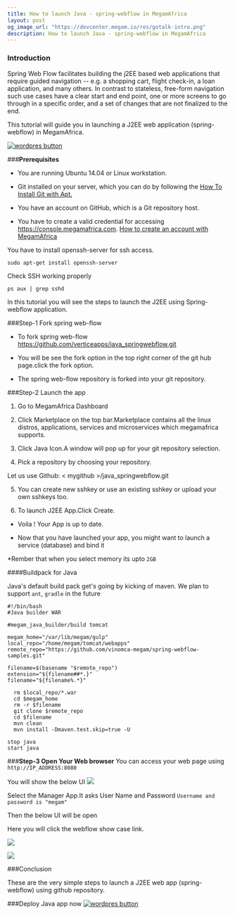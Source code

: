 ```yaml
---
title: How to launch Java - spring-webflow in MegamAfrica
layout: post
og_image_url: "https://devcenter.megam.io/res/gotalk-intro.png"
description: How to launch Java - spring-webflow in MegamAfrica
---
```


### **Introduction**
Spring Web Flow facilitates building the j2EE based web applications that require guided navigation -- e.g. a shopping cart, flight check-in, a loan application, and many others. In contrast to stateless, free-form navigation such use cases have a clear start and end point, one or more screens to go through in a specific order, and a set of changes that are not finalized to the end.

This tutorial will guide you in launching a J2EE web application (spring-webflow) in MegamAfrica.

<a href="https://console.megamafrica.com" target="_blank">
<img src="https://s3-ap-southeast-1.amazonaws.com/megampub/images/megamafrica/DEPLOY-TO-MEGAM-AFRICA-BIG1.png" alt="wordpres button" /></a>


###**Prerequisites**

* You are running Ubuntu 14.04 or Linux workstation.

* Git installed on your server, which you can do by following the [How To Install Git with Apt.](https://www.digitalocean.com/community/tutorials/how-to-install-git-on-ubuntu-14-04)

* You have an account on GitHub, which is a Git repository host.

* You have to create a valid credential for accessing https://console.megamafrica.com. [How to create an account with MegamAfrica](http://devcenter.megam.io/2016/05/27/how-to-launch-ubuntu/)

You have to install openssh-server for ssh access.

	sudo apt-get install openssh-server
Check SSH working properly

	ps aux | grep sshd
In this tutorial you will see the steps to launch the J2EE using Spring-webflow application.

###Step-1 Fork spring web-flow

* To fork spring web-flow  https://github.com/verticeapps/java_springwebflow.git

* You will be see the fork option in the top right corner of the git hub page.click the fork option.

* The spring web-flow repository is forked into your git repository.

###Step-2 Launch the app
1. Go to MegamAfrica Dashboard

2. Click Marketplace on the top bar.Marketplace contains all the linux distros, applications, services and microservices which megamafrica supports.

3. Click Java Icon.A window will pop up for your git repository selection.

4. Pick a repository by choosing your repository.

  Let us use Github: < mygithub >/java_springwebflow.git

5. You can create new sshkey or use an existing sshkey or upload your own sshkeys too.

6. To launch J2EE App.Click Create.

* Voila ! Your App is up to date.

* Now that you have launched your app, you might want to launch a service (database) and bind it

*Rember that when you select memory its upto `2GB`

####Buildpack for Java

Java's default build pack get's going by kicking of maven. We plan to support `ant`, `gradle` in the future

	#!/bin/bash
	#Java builder WAR

	#megam_java_builder/build tomcat

	megam_home="/var/lib/megam/gulp"
	local_repo="/home/megam/tomcat/webapps"
	remote_repo="https://github.com/vinomca-megam/spring-webflow-samples.git"

	filename=$(basename "$remote_repo")
	extension="${filename##*.}"
	filename="${filename%.*}"

      rm $local_repo/*.war
      cd $megam_home
      rm -r $filename
      git clone $remote_repo
      cd $filename
      mvn clean
      mvn install -Dmaven.test.skip=true -U

	stop java
	start java

###**Step-3 Open Your Web browser**
  You can access your web page using `http://IP_ADDRESS:8080`

You will show the below UI
![](/content/images/2016/05/1-1.png)

Select the Manager App.It asks User Name and Password
`Username and password is "megam"`

Then the below UI will be open

Here you will click the webflow show case link.

![](/content/images/2016/05/2.png)

![](/content/images/2016/05/3-1.png)



###Conclusion

These are the very simple steps to launch a J2EE web app (spring-webflow) using github repository.

###Deploy Java app now
<a href="https://console.megamafrica.com" target="_blank">
<img src="https://s3-ap-southeast-1.amazonaws.com/megampub/images/megamafrica/DEPLOY-TO-MEGAM-AFRICA-BIG1.png" alt="wordpres button" /></a>
